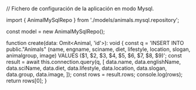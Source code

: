 // Fichero de configuración de la aplicación en modo Mysql.

import { AnimalMySqlRepo } from './models/animals.mysql.repository';

const model = new AnimalMySqlRepo();

function create(data: Omit<Animal, 'id'>): void {
  const q =
    'INSERT INTO public."Animals" (name, engname, sciname, diet, lifestyle, location, slogan, animalgroup, image) VALUES ($1, $2, $3, $4, $5, $6, $7, $8, $9)';
  const result = await this.connection.query<Animal>(q, [
    data.name,
    data.englishName,
    data.sciName,
    data.diet,
    data.lifestyle,
    data.location,
    data.slogan,
    data.group,
    data.image,
  ]);
  const rows = result.rows;
  console.log(rows);
  return rows[0];
}
